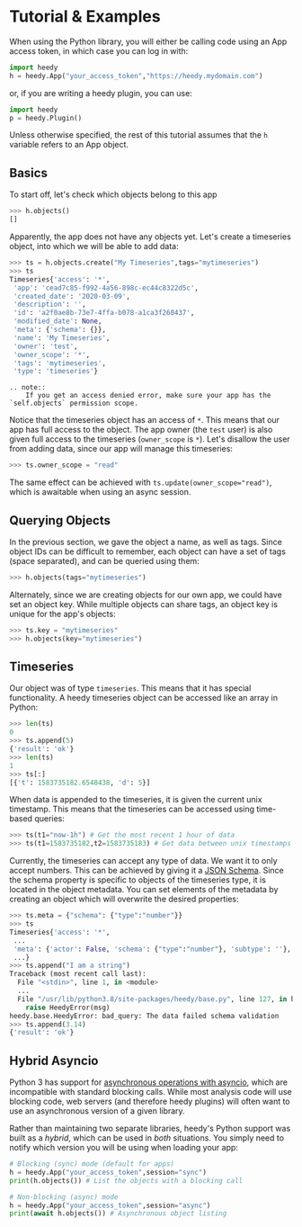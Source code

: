 # Tutorial & Examples

When using the Python library, you will either be calling code using an App access token, in which case you can log in with:

```python
import heedy
h = heedy.App("your_access_token","https://heedy.mydomain.com")
```

or, if you are writing a heedy plugin, you can use:

```python
import heedy
p = heedy.Plugin()
```

Unless otherwise specified, the rest of this tutorial assumes that the `h` variable refers to an App object.

## Basics

To start off, let's check which objects belong to this app

```python
>>> h.objects()
[]
```

Apparently, the app does not have any objects yet. Let's create a timeseries object,
into which we will be able to add data:

```python
>>> ts = h.objects.create("My Timeseries",tags="mytimeseries")
>>> ts
Timeseries{'access': '*',
 'app': 'cead7c85-f992-4a56-898c-ec44c8322d5c',
 'created_date': '2020-03-09',
 'description': '',
 'id': 'a2f0ae8b-73e7-4ffa-b078-a1ca3f260437',
 'modified_date': None,
 'meta': {'schema': {}},
 'name': 'My Timeseries',
 'owner': 'test',
 'owner_scope': '*',
 'tags': 'mytimeseries',
 'type': 'timeseries'}
```

```{eval-rst}
.. note::
    If you get an access denied error, make sure your app has the `self.objects` permission scope.
```

Notice that the timeseries object has an access of `*`. This means that our app has full access to the object. The app owner (the `test` user) is also given full access to the timeseries (`owner_scope` is `*`). Let's disallow the user from adding data, since our app will manage this timeseries:

```python
>>> ts.owner_scope = "read"
```

The same effect can be achieved with `ts.update(owner_scope="read")`, which is awaitable when using an async session.

## Querying Objects

In the previous section, we gave the object a name, as well as tags. Since object IDs can be difficult to remember, each object can have a set of tags (space separated), and can be queried using them:

```python
>>> h.objects(tags="mytimeseries")
```

Alternately, since we are creating objects for our own app, we could have set an object key. While multiple objects can share tags, an object key is unique for the app's objects:

```python
>>> ts.key = "mytimeseries"
>>> h.objects(key="mytimeseries")
```

## Timeseries

Our object was of type `timeseries`. This means that it has special functionality. A heedy timeseries object can be accessed like an array in Python:

```python
>>> len(ts)
0
>>> ts.append(5)
{'result': 'ok'}
>>> len(ts)
1
>>> ts[:]
[{'t': 1583735182.6548438, 'd': 5}]
```

When data is appended to the timeseries, it is given the current unix timestamp. This means that the timeseries can be accessed using time-based queries:

```python
>>> ts(t1="now-1h") # Get the most recent 1 hour of data
>>> ts(t1=1583735182,t2=1583735183) # Get data between unix timestamps
```

Currently, the timeseries can accept any type of data. We want it to only accept numbers.
This can be achieved by giving it a [JSON Schema](https://json-schema.org/).
Since the schema property is specific to objects of the timeseries type, it is located in the object metadata. You can set elements of the metadata by creating an object which will overwrite the desired properties:

```python
>>> ts.meta = {"schema": {"type":"number"}}
>>> ts
Timeseries{'access': '*',
 ...
 'meta': {'actor': False, 'schema': {"type":"number"}, 'subtype': ''},
 ...}
>>> ts.append("I am a string")
Traceback (most recent call last):
  File "<stdin>", line 1, in <module>
  ...
  File "/usr/lib/python3.8/site-packages/heedy/base.py", line 127, in handleResponse
    raise HeedyError(msg)
heedy.base.HeedyError: bad_query: The data failed schema validation
>>> ts.append(3.14)
{'result': 'ok'}
```

## Hybrid Asyncio

Python 3 has support for [asynchronous operations with asyncio](https://docs.python.org/3/library/asyncio.html), which are incompatible with standard blocking calls.
While most analysis code will use blocking code, web servers (and therefore heedy plugins) will often want to use an asynchronous version of a given library.

Rather than maintaining two separate libraries, heedy's Python support was built as a _hybrid_, which can be used in _both_ situations. You simply need to notify which version you will be using when loading your app:

```python
# Blocking (sync) mode (default for apps)
h = heedy.App("your_access_token",session="sync")
print(h.objects()) # List the objects with a blocking call

# Non-blocking (async) mode
h = heedy.App("your_access_token",session="async")
print(await h.objects()) # Asynchronous object listing
```
